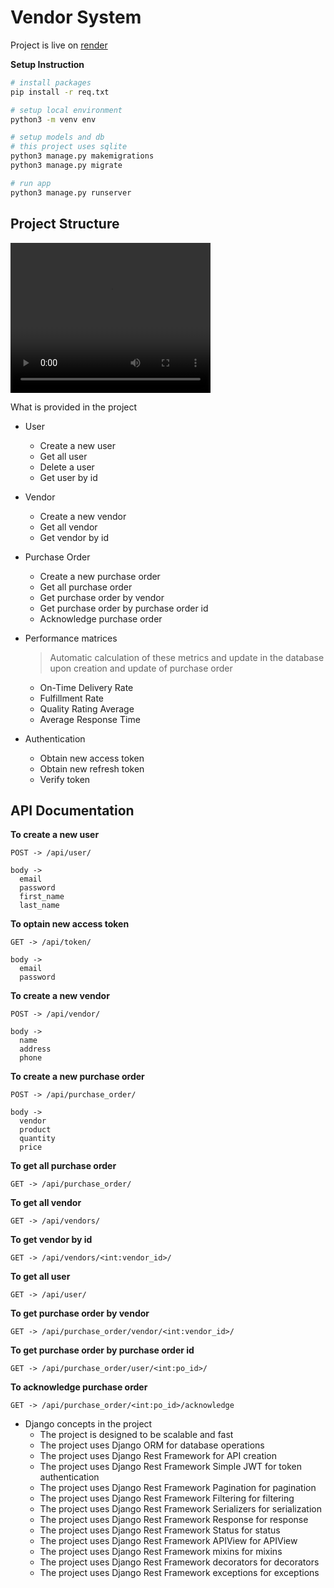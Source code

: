 

# Vendor System

Project is live on [render](https://vendors-backend.onrender.com)

**Setup Instruction**


```bash
# install packages
pip install -r req.txt
```
```bash
# setup local environment
python3 -m venv env
```
```bash
# setup models and db
# this project uses sqlite
python3 manage.py makemigrations
python3 manage.py migrate
```

```bash
# run app
python3 manage.py runserver
```


## Project Structure

<video width="320" height="240" controls>
  <source src="sample.mp4" type="video/mp4">
  Your browser does not support the video tag.
</video>


What is provided in the project

- User
  - Create a new user
  - Get all user
  - Delete a user
  - Get user by id

- Vendor
  - Create a new vendor
  - Get all vendor
  - Get vendor by id
  
- Purchase Order
  - Create a new purchase order
  - Get all purchase order
  - Get purchase order by vendor
  - Get purchase order by purchase order id
  - Acknowledge purchase order

- Performance matrices
  > Automatic calculation of these metrics and update in the database upon creation and update of purchase order
  - On-Time Delivery Rate
  - Fulfillment Rate
  - Quality Rating Average
  - Average Response Time

- Authentication
  - Obtain new access token
  - Obtain new refresh token
  - Verify token



## API Documentation



**To create a new user** <br>

```
POST -> /api/user/

body -> 
  email
  password
  first_name
  last_name
```

**To optain new access token** <br>

```
GET -> /api/token/

body -> 
  email
  password
```

**To create a new vendor** <br>

```
POST -> /api/vendor/

body -> 
  name
  address
  phone
```

**To create a new purchase order** <br>

```
POST -> /api/purchase_order/

body -> 
  vendor
  product
  quantity
  price
```

**To get all purchase order** <br>

```
GET -> /api/purchase_order/
```

**To get all vendor** <br>

```
GET -> /api/vendors/
```

**To get vendor by id** <br>

```
GET -> /api/vendors/<int:vendor_id>/
```

**To get all user** <br>

```
GET -> /api/user/
```

**To get purchase order by vendor** <br>

```
GET -> /api/purchase_order/vendor/<int:vendor_id>/
```

**To get purchase order by purchase order id** <br>

```
GET -> /api/purchase_order/user/<int:po_id>/
```

**To acknowledge purchase order** <br>

```
GET -> /api/purchase_order/<int:po_id>/acknowledge
```

- Django concepts in the project
  - The project is designed to be scalable and fast
  - The project uses Django ORM for database operations
  - The project uses Django Rest Framework for API creation
  - The project uses Django Rest Framework Simple JWT for token authentication
  - The project uses Django Rest Framework Pagination for pagination
  - The project uses Django Rest Framework Filtering for filtering
  - The project uses Django Rest Framework Serializers for serialization
  - The project uses Django Rest Framework Response for response
  - The project uses Django Rest Framework Status for status
  - The project uses Django Rest Framework APIView for APIView
  - The project uses Django Rest Framework mixins for mixins
  - The project uses Django Rest Framework decorators for decorators
  - The project uses Django Rest Framework exceptions for exceptions
